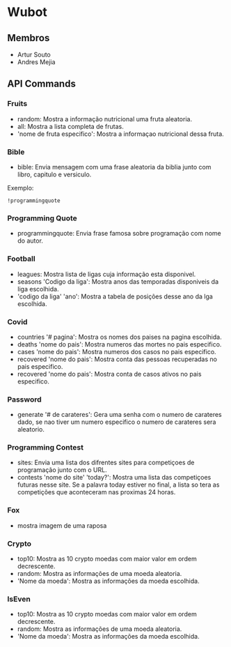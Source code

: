 # Wubot

## Membros
- Artur Souto
- Andres Mejia

## API Commands

### Fruits
- random: Mostra a informação nutricional uma fruta aleatoria.
- all: Mostra a lista completa de frutas.
- 'nome de fruta especifico': Mostra a informaçao nutricional dessa fruta.

### Bible
- bible: Envia mensagem com uma frase aleatoria da biblia junto com libro, capitulo e versiculo.

Exemplo:

`!programmingquote`

### Programming Quote
- programmingquote: Envia frase famosa sobre programação com nome do autor.

### Football
- leagues: Mostra lista de ligas cuja informação esta disponivel.
- seasons 'Codigo da liga': Mostra anos das temporadas disponiveis da liga escolhida.
- 'codigo da liga' 'ano': Mostra a tabela de posições desse ano da lga escolhida.

### Covid
- countries '# pagina': Mostra os nomes dos paises na pagina escolhida.
- deaths 'nome do pais': Mostra numeros das mortes no pais especifico.
- cases 'nome do pais': Mostra numeros dos casos no pais especifico.
- recovered 'nome do pais': Mostra conta das pessoas recuperadas no pais especifico.
- recovered 'nome do pais': Mostra conta de casos ativos no pais especifico.

### Password
- generate '# de carateres': Gera uma senha com o numero de carateres dado, se nao tiver um numero especifico o numero de carateres sera aleatorio.

### Programming Contest
- sites: Envia uma lista dos difrentes sites para competiçoes de programação junto com o URL.
- contests 'nome do site' 'today?': Mostra uma lista das competiçoes futuras nesse site. Se a palavra today estiver no final, a lista so tera as competições que aconteceram nas proximas 24 horas.

### Fox
- mostra imagem de uma raposa

### Crypto
- top10: Mostra as 10 crypto moedas com maior valor em ordem decrescente.
- random: Mostra as informações de uma moeda aleatoria.
- 'Nome da moeda': Mostra as informações da moeda escolhida.

### IsEven
- top10: Mostra as 10 crypto moedas com maior valor em ordem decrescente.
- random: Mostra as informações de uma moeda aleatoria.
- 'Nome da moeda': Mostra as informações da moeda escolhida.
